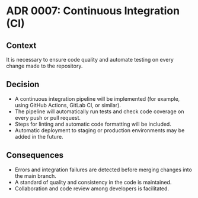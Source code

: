 # ADR 0007: Continuous Integration (CI)

## Context

It is necessary to ensure code quality and automate testing on every change made to the repository.

## Decision

- A continuous integration pipeline will be implemented (for example, using GitHub Actions, GitLab CI, or similar).
- The pipeline will automatically run tests and check code coverage on every push or pull request.
- Steps for linting and automatic code formatting will be included.
- Automatic deployment to staging or production environments may be added in the future.

## Consequences

- Errors and integration failures are detected before merging changes into the main branch.
- A standard of quality and consistency in the code is maintained.
- Collaboration and code review among developers is facilitated.
